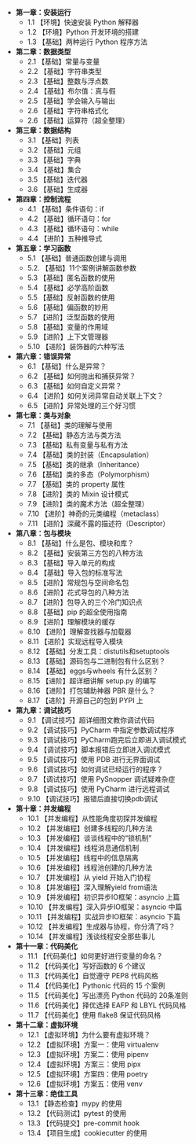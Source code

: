 - **第一章：安装运行**
   * 1.1 【环境】快速安装 Python 解释器
   * 1.2 【环境】Python 开发环境的搭建
   * 1.3 【基础】两种运行 Python 程序方法
- **第二章：数据类型**
   * 2.1 【基础】常量与变量
   * 2.2 【基础】字符串类型
   * 2.3 【基础】整数与浮点数
   * 2.4 【基础】布尔值：真与假
   * 2.5 【基础】学会输入与输出
   * 2.6 【基础】字符串格式化
   * 2.6 【基础】运算符（超全整理）
- **第三章：数据结构**
   * 3.1 【基础】列表
   * 3.2 【基础】元组
   * 3.3 【基础】字典
   * 3.4 【基础】集合
   * 3.5 【基础】迭代器
   * 3.6 【基础】生成器
- **第四章：控制流程**
   * 4.1 【基础】条件语句：if
   * 4.2 【基础】循环语句：for
   * 4.3 【基础】循环语句：while
   * 4.4 【进阶】五种推导式
- **第五章：学习函数**
   * 5.1 【基础】普通函数创建与调用
   * 5.2. 【基础】11个案例讲解函数参数
   * 5.3 【基础】匿名函数的使用
   * 5.4 【基础】必学高阶函数
   * 5.5 【基础】反射函数的使用
   * 5.6 【基础】偏函数的妙用
   * 5.7 【进阶】泛型函数的使用
   * 5.8 【基础】变量的作用域
   * 5.9 【进阶】上下文管理器
   * 5.10 【进阶】装饰器的六种写法
- **第六章：错误异常**
   * 6.1 【基础】什么是异常？
   * 6.2 【基础】如何抛出和捕获异常？
   * 6.3 【基础】如何自定义异常？
   * 6.4 【进阶】如何关闭异常自动关联上下文？
   * 6.5 【进阶】异常处理的三个好习惯
- **第七章：类与对象**
   * 7.1 【基础】类的理解与使用
   * 7.2 【基础】静态方法与类方法
   * 7.3 【基础】私有变量与私有方法
   * 7.4 【基础】类的封装（Encapsulation）
   * 7.5 【基础】类的继承（Inheritance）
   * 7.6 【基础】类的多态（Polymorphism）
   * 7.7 【基础】类的 property 属性
   * 7.8 【进阶】类的 Mixin 设计模式
   * 7.9 【进阶】类的魔术方法（超全整理）
   * 7.10 【进阶】神奇的元类编程（metaclass）
   * 7.11 【进阶】深藏不露的描述符（Descriptor）
- **第八章：包与模块**
   * 8.1 【基础】什么是包、模块和库？
   * 8.2 【基础】安装第三方包的八种方法
   * 8.3 【基础】导入单元的构成
   * 8.4 【基础】导入包的标准写法
   * 8.5 【进阶】常规包与空间命名包
   * 8.6 【进阶】花式导包的八种方法
   * 8.7 【进阶】包导入的三个冷门知识点
   * 8.8 【基础】pip 的超全使用指南
   * 8.9 【进阶】理解模块的缓存
   * 8.10 【进阶】理解查找器与加载器
   * 8.11 【进阶】实现远程导入模块
   * 8.12 【基础】分发工具：distutils和setuptools
   * 8.13 【基础】源码包与二进制包有什么区别？
   * 8.14 【基础】eggs与wheels 有什么区别？
   * 8.15 【进阶】超详细讲解 setup.py 的编写
   * 8.16 【进阶】打包辅助神器 PBR 是什么？
   * 8.17 【进阶】开源自己的包到 PYPI 上
- **第九章：调试技巧**
   * 9.1 【调试技巧】超详细图文教你调试代码
   * 9.2 【调试技巧】PyCharm 中指定参数调试程序
   * 9.3 【调试技巧】PyCharm跑完后立即进入调试模式
   * 9.4 【调试技巧】脚本报错后立即进入调试模式
   * 9.5 【调试技巧】使用 PDB 进行无界面调试
   * 9.6 【调试技巧】如何调试已经运行的程序？
   * 9.7 【调试技巧】使用 PySnopper 调试疑难杂症
   * 9.8 【调试技巧】使用 PyCharm 进行远程调试
   * 9.10 【调试技巧】报错后直接切换pdb调试
- **第十章：并发编程**
   * 10.1 【并发编程】从性能角度初探并发编程
   * 10.2 【并发编程】创建多线程的几种方法
   * 10.3 【并发编程】谈谈线程中的“锁机制”
   * 10.4 【并发编程】线程消息通信机制
   * 10.5 【并发编程】线程中的信息隔离
   * 10.6 【并发编程】线程池创建的几种方法
   * 10.7 【并发编程】从 yield 开始入门协程
   * 10.8 【并发编程】深入理解yield from语法
   * 10.9 【并发编程】初识异步IO框架：asyncio 上篇
   * 10.10 【并发编程】深入异步IO框架：asyncio 中篇
   * 10.11 【并发编程】实战异步IO框架：asyncio 下篇
   * 10.12 【并发编程】生成器与协程，你分清了吗？
   * 10.14 【并发编程】浅谈线程安全那些事儿
- **第十一章：代码美化**
   * 11.1 【代码美化】如何更好进行变量的命名？
   * 11.2 【代码美化】写好函数的 6 个建议
   * 11.3 【代码美化】自觉遵守 PEP8 代码风格
   * 11.4 【代码美化】Pythonic 代码的 15 个案例
   * 11.5 【代码美化】写出漂亮 Python 代码的 20条准则
   * 11.6 【代码美化】择优选择 EAFP 和 LBYL 代码风格
   * 11.7 【代码美化】使用 flake8 保证代码风格
- **第十二章：虚拟环境**
   * 12.1 【虚拟环境】为什么要有虚拟环境？
   * 12.2 【虚拟环境】方案一：使用 virtualenv
   * 12.3 【虚拟环境】方案二：使用 pipenv
   * 12.4 【虚拟环境】方案三：使用 pipx
   * 12.5 【虚拟环境】方案四：使用 poetry
   * 12.6 【虚拟环境】方案五：使用 venv
- **第十三章：绝佳工具**
   * 13.1 【静态检查】mypy 的使用
   * 13.2 【代码测试】pytest 的使用
   * 13.3 【代码提交】pre-commit hook
   * 13.4 【项目生成】cookiecutter 的使用
